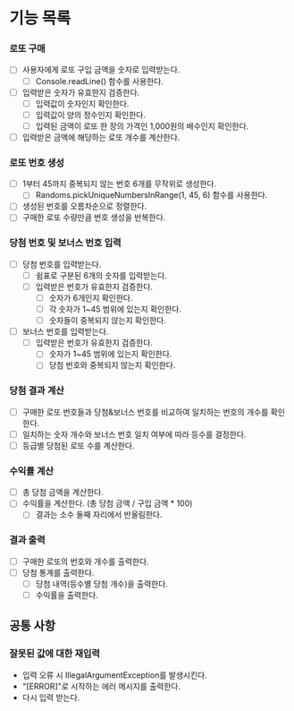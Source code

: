 # 기능 목록

### 로또 구매

- [ ] 사용자에게 로또 구입 금액을 숫자로 입력받는다.
    - [ ] Console.readLine() 함수를 사용한다.
- [ ] 입력받은 숫자가 유효한지 검증한다.
    - [ ] 입력값이 숫자인지 확인한다.
    - [ ] 입력값이 양의 정수인지 확인한다.
    - [ ] 입력된 금액이 로또 한 장의 가격인 1,000원의 배수인지 확인한다.
- [ ] 입력받은 금액에 해당하는 로또 개수를 계산한다.

### 로또 번호 생성

- [ ] 1부터 45까지 중복되지 않는 번호 6개를 무작위로 생성한다.
    - [ ] Randoms.pickUniqueNumbersInRange(1, 45, 6) 함수를 사용한다.
- [ ] 생성된 번호를 오름차순으로 정렬한다.
- [ ] 구매한 로또 수량만큼 번호 생성을 반복한다.

### 당첨 번호 및 보너스 번호 입력

- [ ] 당첨 번호를 입력받는다.
    - [ ] 쉼표로 구분된 6개의 숫자를 입력받는다.
    - [ ] 입력받은 번호가 유효한지 검증한다.
        - [ ] 숫자가 6개인지 확인한다.
        - [ ] 각 숫자가 1~45 범위에 있는지 확인한다.
        - [ ] 숫자들이 중복되지 않는지 확인한다.
- [ ] 보너스 번호를 입력받는다.
    - [ ] 입력받은 번호가 유효한지 검증한다.
        - [ ] 숫자가 1~45 범위에 있는지 확인한다.
        - [ ] 당첨 번호와 중복되지 않는지 확인한다.

### 당첨 결과 계산

- [ ] 구매한 로또 번호들과 당첨&보너스 번호를 비교하여 일치하는 번호의 개수를 확인한다.
- [ ] 일치하는 숫자 개수와 보너스 번호 일치 여부에 따라 등수를 결정한다.
- [ ] 등급별 당첨된 로또 수를 계산한다.

### 수익률 계산

- [ ] 총 당첨 금액을 계산한다.
- [ ] 수익률을 계산한다. (총 당첨 금액 / 구입 금액 * 100)
    - [ ] 결과는 소수 둘째 자리에서 반올림한다.

### 결과 출력

- [ ] 구매한 로또의 번호와 개수를 출력한다.
- [ ] 당첨 통계를 출력한다.
    - [ ] 당첨 내역(등수별 당첨 개수)을 출력한다.
    - [ ] 수익률을 출력한다.

## 공통 사항

### 잘못된 값에 대한 재입력

- 입력 오류 시 IllegalArgumentException를 발생시킨다.
- "[ERROR]"로 시작하는 에러 메시지를 출력한다.
- 다시 입력 받는다.

